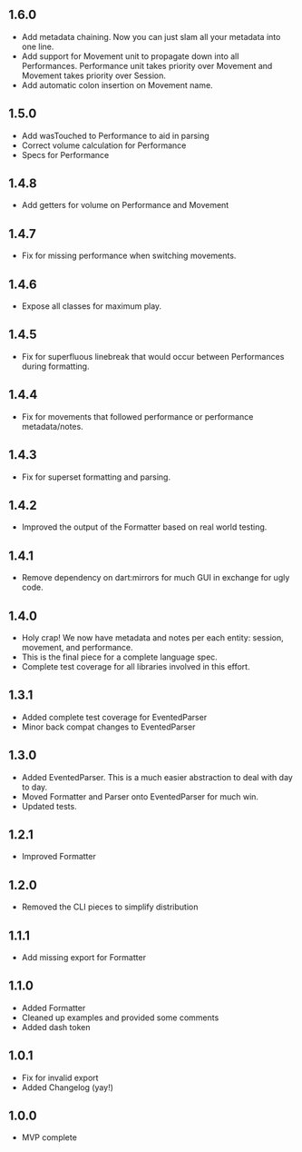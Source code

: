 ## 1.6.0

- Add metadata chaining. Now you can just slam all your metadata into one line.
- Add support for Movement unit to propagate down into all Performances. Performance unit takes priority over Movement and Movement takes priority over Session.
- Add automatic colon insertion on Movement name.

## 1.5.0

- Add wasTouched to Performance to aid in parsing
- Correct volume calculation for Performance
- Specs for Performance

## 1.4.8

- Add getters for volume on Performance and Movement

## 1.4.7

- Fix for missing performance when switching movements.

## 1.4.6

- Expose all classes for maximum play.

## 1.4.5

- Fix for superfluous linebreak that would occur between Performances during formatting.

## 1.4.4

- Fix for movements that followed performance or performance metadata/notes.

## 1.4.3

- Fix for superset formatting and parsing.

## 1.4.2

- Improved the output of the Formatter based on real world testing.

## 1.4.1

- Remove dependency on dart:mirrors for much GUI in exchange for ugly code.

## 1.4.0

- Holy crap! We now have metadata and notes per each entity: session, movement, and performance.
- This is the final piece for a complete language spec.
- Complete test coverage for all libraries involved in this effort.

## 1.3.1

- Added complete test coverage for EventedParser
- Minor back compat changes to EventedParser

## 1.3.0

- Added EventedParser. This is a much easier abstraction to deal with day to day.
- Moved Formatter and Parser onto EventedParser for much win.
- Updated tests.

## 1.2.1

- Improved Formatter

## 1.2.0

- Removed the CLI pieces to simplify distribution

## 1.1.1

- Add missing export for Formatter

## 1.1.0

- Added Formatter
- Cleaned up examples and provided some comments
- Added dash token

## 1.0.1

- Fix for invalid export
- Added Changelog (yay!)

## 1.0.0

- MVP complete
